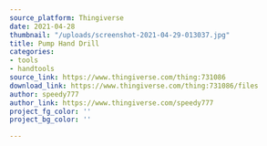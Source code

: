 ```yaml
---
source_platform: Thingiverse
date: 2021-04-28
thumbnail: "/uploads/screenshot-2021-04-29-013037.jpg"
title: Pump Hand Drill
categories:
- tools
- handtools
source_link: https://www.thingiverse.com/thing:731086
download_link: https://www.thingiverse.com/thing:731086/files
author: speedy777
author_link: https://www.thingiverse.com/speedy777
project_fg_color: ''
project_bg_color: ''

---
```

